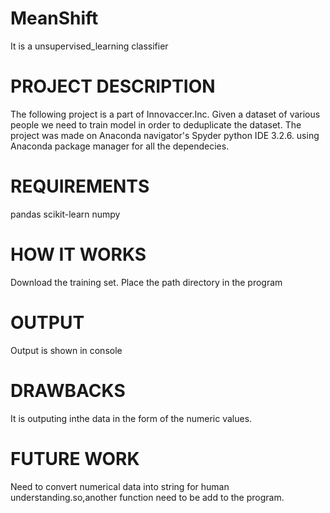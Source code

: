 # MeanShift
  It is a unsupervised_learning classifier 

# PROJECT DESCRIPTION
  The following project is a part of Innovaccer.Inc.
  Given a dataset of various people we need to train model in order to deduplicate the dataset.
  The project was made on Anaconda navigator's Spyder python IDE 3.2.6. using Anaconda package manager for all the dependecies.
# REQUIREMENTS
  pandas
  scikit-learn
  numpy
# HOW IT WORKS
Download the training set.
Place the path directory in the program 

# OUTPUT
Output is shown in console
# DRAWBACKS
It is outputing inthe data in the form of the numeric values.
# FUTURE WORK
Need to convert numerical data into string for human understanding.so,another function need to be add to the program.
